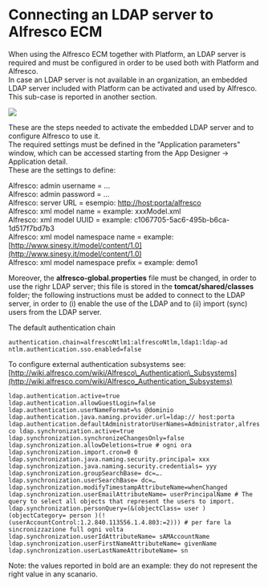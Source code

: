 # Connecting an LDAP server to Alfresco ECM

When using the Alfresco ECM together with Platform, an LDAP server is required and must be configured in order to be used both with Platform and Alfresco.  
In case an LDAP server is not available in an organization, an embedded LDAP server included with Platform can be activated and used by Alfresco. This sub-case is reported in another section.

![](http://4wsplatform.org/wp-content/plugins../../uploads/media/identitymanagementusermanual/image12.png)

These are the steps needed to activate the embedded LDAP server and to configure Alfresco to use it.  
The required settings must be defined in the "Application parameters" window, which can be accessed starting from the App Designer -&gt; Application detail.  
These are the settings to define:

Alfresco: admin username = …  
Alfresco: admin password = …  
Alfresco: server URL = esempio: [http://host:porta/alfresco](http://host:porta/alfresco)  
Alfresco: xml model name = example: xxxModel.xml  
Alfresco: xml model UUID = example: c1067705-5ac6-495b-b6ca-1d517f7bd7b3  
Alfresco: xml model namespace name = example: [http://www.sinesy.it/model/content/1.0](http://www.sinesy.it/model/content/1.0)  
Alfresco: xml model namespace prefix = example: demo1

Moreover, the **alfresco-global.properties** file must be changed, in order to use the righr LDAP server; this file is stored in the **tomcat/shared/classes** folder; the following instructions must be added to connect to the LDAP server, in order to \(i\) enable the use of the LDAP and to \(ii\) import \(sync\) users from the LDAP server.

The default authentication chain

`authentication.chain=alfrescoNtlm1:alfrescoNtlm,ldap1:ldap-ad ntlm.authentication.sso.enabled=false`

To configure external authentication subsystems see: [http://wiki.alfresco.com/wiki/Alfresco\_Authentication\_Subsystems](http://wiki.alfresco.com/wiki/Alfresco_Authentication_Subsystems)

`ldap.authentication.active=true ldap.authentication.allowGuestLogin=false ldap.authentication.userNameFormat=%s @dominio ldap.authentication.java.naming.provider.url=ldap:// host:porta ldap.authentication.defaultAdministratorUserNames=Administrator,alfresco ldap.synchronization.active=true ldap.synchronization.synchronizeChangesOnly=false ldap.synchronization.allowDeletions=true # ogni ora ldap.synchronization.import.cron=0 0 ldap.synchronization.java.naming.security.principal= xxx ldap.synchronization.java.naming.security.credentials= yyy ldap.synchronization.groupSearchBase= dc=…. ldap.synchronization.userSearchBase= dc=… ldap.synchronization.modifyTimestampAttributeName=whenChanged ldap.synchronization.userEmailAttributeName= userPrincipalName # The query to select all objects that represent the users to import. ldap.synchronization.personQuery=(&(objectClass= user )(objectCategory= person )(!(userAccountControl:1.2.840.113556.1.4.803:=2))) # per fare la sincronizzazione full ogni volta ldap.synchronization.userIdAttributeName= sAMAccountName ldap.synchronization.userFirstNameAttributeName= givenName ldap.synchronization.userLastNameAttributeName= sn`

Note: the values reported in bold are an example: they do not represent the right value in any scanario.

